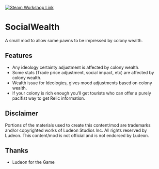 <p>
  <a href="https://steamcommunity.com/sharedfiles/filedetails/?id=3148727084">
  <img src="https://img.shields.io/static/v1?label=Steam&message=Workshop&color=blue&logo=steam&link=https://steamcommunity.com/sharedfiles/filedetails/?id=3148727084" alt="Steam Workshop Link"/>
  </a>
</p>

# SocialWealth

A small mod to allow some pawns to be impressed by colony wealth.

## Features
* Any ideology certainty adjustment is affected by colony wealth.
* Some stats (Trade price adjustment, social impact, etc) are affected by colony wealth.
* Wealth issue for Ideologies, gives mood adjustments based on colony wealth.
* If your colony is rich enough you'll get tourists who can offer a purely pacifist way to get Relic information.

## Disclaimer
Portions of the materials used to create this content/mod are trademarks and/or copyrighted works of Ludeon Studios Inc. All rights reserved by Ludeon. This content/mod is not official and is not endorsed by Ludeon.

## Thanks
* Ludeon for the Game
